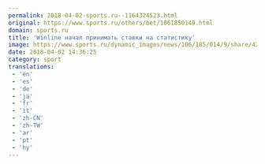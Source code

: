 ```yaml
---
permalink: 2018-04-02-sports.ru--1164324523.html
original: https://www.sports.ru/others/bet/1061850149.html
domain: sports.ru
title: 'Winline начал принимать ставки на статистику'
image: https://www.sports.ru/dynamic_images/news/106/185/014/9/share/42fb1b.png
date: 2018-04-02 14:36:25
category: sport
translations: 
 - 'en'
 - 'es'
 - 'de'
 - 'ja'
 - 'fr'
 - 'it'
 - 'zh-CN'
 - 'zh-TW'
 - 'ar'
 - 'pt'
 - 'hy'
---
```


